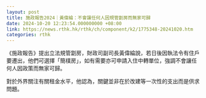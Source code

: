 ```yaml
---
layout: post
title: 施政報告2024｜黃偉綸：不會讓任何人因規管劏房而無家可歸
date: 2024-10-20 12:23:54.000000000 +08:00
link: https://news.rthk.hk/rthk/ch/component/k2/1775348-20241020.htm
categories: rthk
---
```


《施政報告》提出立法規管劏房，財政司副司長黃偉綸說，若日後因執法令有住戶要遷出，他們可選擇「簡樸房」，如有需要亦可申請入住中轉單位，強調不會讓任何人因政策而無家可歸。

對於外界關注有關租金水平，他認為，關鍵並非在於改建等一次性的支出而是供求問題。
